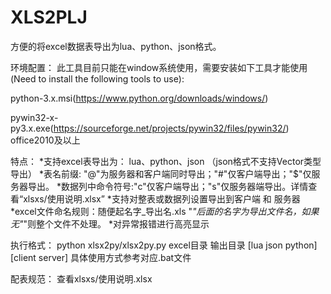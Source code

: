 # XLS2PLJ
方便的将excel数据表导出为lua、python、json格式。

环境配置：
此工具目前只能在window系统使用，需要安装如下工具才能使用(Need to install the following tools to use):
	
python-3.x.msi(https://www.python.org/downloads/windows/)

pywin32-x-py3.x.exe(https://sourceforge.net/projects/pywin32/files/pywin32/)
office2010及以上

特点：
*支持excel表导出为： lua、python、json  （json格式不支持Vector类型导出）
*表名前缀: "@"为服务器和客户端同时导出；"#"仅客户端导出；"$"仅服务器导出。
*数据列中命令符号:"c"仅客户端导出；"s"仅服务器端导出。详情查看“xlsxs/使用说明.xlsx”
*支持对整表或数据列设置导出到客户端 和 服务器
*excel文件命名规则：随便起名字_导出名.xls   "_"后面的名字为导出文件名，如果无"_"则整个文件不处理。
*对异常报错进行高亮显示

执行格式：
python xlsx2py/xlsx2py.py  excel目录  输出目录  [lua json python]  [client server] 
具体使用方式参考对应.bat文件

配表规范：
查看xlsxs/使用说明.xlsx
